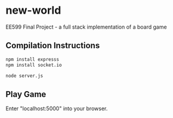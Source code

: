 # new-world
EE599 Final Project - a full stack implementation of a board game

## Compilation Instructions
```bash
npm install expresss
npm install socket.io

node server.js
```

## Play Game
Enter "localhost:5000" into your browser.